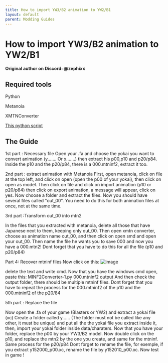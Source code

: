 ```yaml
---
title: How to import YW3/B2 animation to YW2/B1
layout: default
parent: Modding Guides
---
```


# How to import YW3/B2 animation to YW2/B1
**Original author on Discord: @zephixx**


## Required tools
Python

Metanoia

XMTNConverter

[This python script](https://cdn.discordapp.com/attachments/1218893271645028474/1218893481012101190/MINF2Converter-1.py?ex=66095203&is=65f6dd03&hm=ba107187afa65e75d0f1bd4b1ff7e107ac86c47661c35073d5ccb66ea4e10dce&)

## The Guide

1st part : Necessary file
Open your .fa and choose the yokai you want to convert animation (y....... Or x.......) then extract his p00,p10 and p20/p84. Inside the p10 and the p20/p84, there is a 000.mtninf2, extract it too.

2nd part : extract animation with Metanoia 
First, open metanoia, click on file at the top left, and click on open (open the p00 of your yokai), then click on open as model.  Then click on file and click on import animation (p10 or p20/p84) then click on export animation, a message will appear, click on yes.  Now choose a folder and extract the files.  Now you should have several files called "out_00".  You need to do this for both animation files at once, not at the same time.

3rd part :Transform out_00 into mtn2

In the files that you extracted with metanoia, delete all those that have Japanese next to them, keeping only out_00.  Then open xmtn converter, choose as animation name out_00, and then click on open smd and open your out_00. Then name the file he wants you to save 000 and now you have a 000.mtn2!
Dont forget that you have to do this for all the file (p10 and p20/p84)

Part 4: Recover mtninf files
Now click on this:
![image](https://cdn.discordapp.com/attachments/1218893271645028474/1218893722352222249/Screenshot_2024-03-14-22-17-00-966-edit_com.Discord-1.jpg?ex=6609523d&is=65f6dd3d&hm=a0f7c51579d57e6b6c32b66202e4e8cc5edef1d761d6a9f940dfdd4295ab0d6e&
)

delete the text and write cmd.  Now that you have the windows cmd open, paste this: MINF2Converter-1.py 000.mtninf2 output
And then check the output folder, there should be multiple mtninf files. Dont forget that you have to repeat the process for the 000.mtninf2 of the p10 and the 000.mtninf2 of the p20/84

5th part : Replace the file 

Now open the .fa of your game (Blasters or YW2) and extract a yokai file (xc) 
Create a folder called y...... (The folder must not be called like any other, it must be unique) and put all the the yokai file you extract inside it, then, import your yokai folder inside data/charaters.
Now that you have your folder, replace the p00 by your YW3/B2 model. Now double click on the p10, and replace the mtn2 by the one you create, and same for the mtninf. Same process for the p20/p84
Dont forget to rename the file, for exemple, if you extract y152000_p00.xc, rename the file by y152010_p00.xc.
Now test in game ! 
